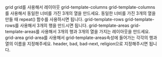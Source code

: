 grid
grid를 사용해서 레이아웃
grid-template-columns
grid-template-columns를 사용해서 동일한 너비를 가진 3개의 열을 만드세요.
동일한 너비를 가진 3개의 열을 만들 때 repeat() 함수를 사용하시면 됩니다.
grid-template-rows
grid-template-rows를 사용해서 3개의 행을 만드시면 됩니다.
grid-template-areas
grid-template-areas를 사용해서 3개의 행과 3개의 열을 가지는 레이아웃을 만드세요.
grid-area
grid-area를 사용해서 grid-template-areas속성에 들어가는 각각의 행과 열의 이름을 지정해주세요.
header, bad, bad-next, religion으로 지정해주시면 됩니다.